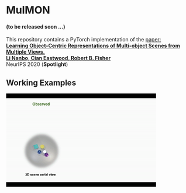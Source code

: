 # MulMON

#### (to be released soon ...)

This repository contains a PyTorch implementation of the [paper:  
**Learning Object-Centric Representations of Multi-object Scenes from Multiple Views.  
Li Nanbo, Cian Eastwood, Robert B. Fisher**](https://github.com/NanboLi/MulMON)  
NeurIPS 2020 (**Spotlight**)


## Working Examples
<p float="left">
    <img src="assets/github_1.gif" height="256"/>
</p>
